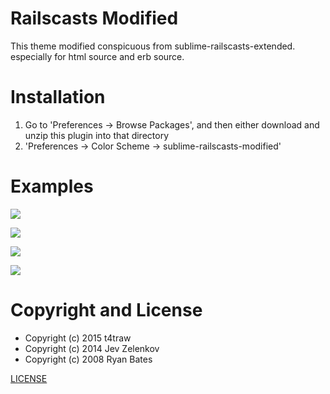 # Railscasts Modified

This theme modified conspicuous from sublime-railscasts-extended. especially for html source and erb source.

# Installation

1. Go to 'Preferences -> Browse Packages', and then either download and unzip this plugin into that directory
2. 'Preferences -> Color Scheme -> sublime-railscasts-modified'

# Examples

![](https://raw.githubusercontent.com/t4traw/sublime-railscasts-modified/master/image/erb.gif)

![](https://raw.githubusercontent.com/t4traw/sublime-railscasts-modified/master/image/rb.gif)

![](https://raw.githubusercontent.com/t4traw/sublime-railscasts-modified/master/image/scss.gif)

![](https://raw.githubusercontent.com/t4traw/sublime-railscasts-modified/master/image/md.gif)

# Copyright and License

- Copyright (c) 2015 t4traw
- Copyright (c) 2014 Jev Zelenkov 
- Copyright (c) 2008 Ryan Bates

[LICENSE](https://github.com/t4traw/sublime-railscasts-modified/blob/master/LICENSE)